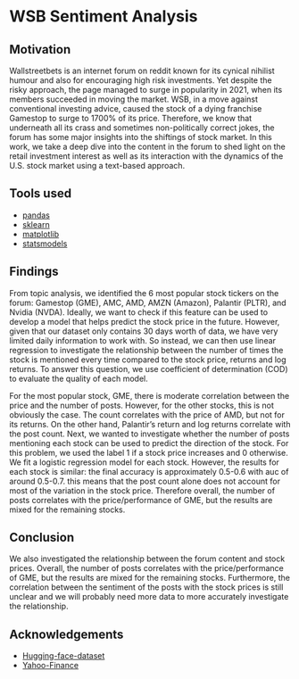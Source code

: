 # WSB Sentiment Analysis 

## Motivation 

Wallstreetbets is an internet forum on reddit known for its cynical nihilist humour and also for encouraging high risk investments. Yet despite the risky approach, the page managed to surge in popularity in 2021, when its members succeeded in moving the market. WSB, in a move against conventional investing advice, caused the stock of a dying franchise Gamestop to surge to 1700% of its price. Therefore, we know that underneath all its crass and sometimes non-politically correct jokes, the forum has some major insights into the shiftings of stock market. In this work, we take a deep dive into the content in the forum to shed light on the retail investment interest as well as its interaction with the dynamics of the U.S. stock market using a text-based approach.

## Tools used 

* [pandas](https://pandas.pydata.org)
* [sklearn](https://scikit-learn.org/stable/)
* [matplotlib](https://matplotlib.org)
* [statsmodels](https://www.statsmodels.org/stable/index.html)

## Findings 

From topic analysis, we identified the 6 most popular stock tickers on the forum: Gamestop (GME), AMC, AMD, AMZN (Amazon), Palantir (PLTR), and Nvidia (NVDA). Ideally, we want to check if this feature can be used to develop a model that helps predict the stock price in the future. However, given that our dataset only contains 30 days worth of data, we have very limited daily information to work with. So instead, we can then use linear regression to investigate the relationship between the number of times the stock is mentioned every time compared to the stock price, returns and log returns. To answer this question, we use coefficient of determination (COD) to evaluate the quality of each model. 

For the most popular stock, GME, there is moderate correlation between the price and the number of posts. However, for the other stocks, this is not obviously the case. The count correlates with the price of AMD, but not for its returns. On the other hand, Palantir’s return and log returns correlate with the post count. Next, we wanted to investigate whether the number of posts mentioning each stock can be used to predict the direction of the stock. For this problem, we used the label 1 if a stock price increases and 0 otherwise. We fit a logistic regression model for each stock. However, the results for each stock is similar: the final accuracy is approximately 0.5-0.6 with auc of around 0.5-0.7. this means that the post count alone does not account for most of the variation in the stock price. Therefore overall, the number of posts correlates with the price/performance of GME, but the results are mixed for the remaining stocks.

## Conclusion 

We also investigated the relationship between the forum content and stock prices. Overall, the number of posts correlates with the price/performance of GME, but the results are mixed for the remaining stocks. Furthermore, the correlation between the sentiment of the posts with the stock prices is still unclear and we will probably need more data to more accurately investigate the relationship. 

## Acknowledgements 

* [Hugging-face-dataset](https://huggingface.co/datasets/SocialGrep/reddit-wallstreetbets-aug-2021) 
* [Yahoo-Finance](https://finance.yahoo.com)

